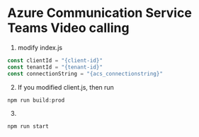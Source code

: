# Azure Communication Service Teams Video calling

1. modify index.js

```javascript
const clientId = "{client-id}"
const tenantId = "{tenant-id}"
const connectionString = "{acs_connectionstring}"

```

2. If you modified client.js, then run
```javascript
npm run build:prod
```
3.
```javascript
npm run start
```
